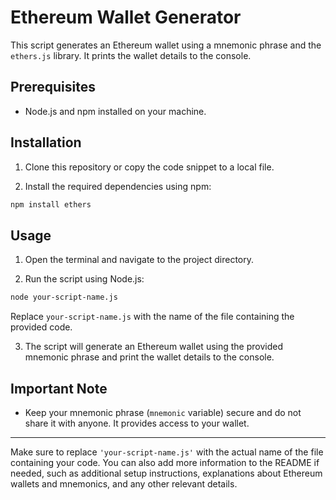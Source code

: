 
# Ethereum Wallet Generator

This script generates an Ethereum wallet using a mnemonic phrase and the `ethers.js` library. It prints the wallet details to the console.

## Prerequisites

- Node.js and npm installed on your machine.

## Installation

1. Clone this repository or copy the code snippet to a local file.

2. Install the required dependencies using npm:

```sh
npm install ethers
```

## Usage

1. Open the terminal and navigate to the project directory.

2. Run the script using Node.js:

```sh
node your-script-name.js
```

Replace `your-script-name.js` with the name of the file containing the provided code.

3. The script will generate an Ethereum wallet using the provided mnemonic phrase and print the wallet details to the console.


## Important Note

- Keep your mnemonic phrase (`mnemonic` variable) secure and do not share it with anyone. It provides access to your wallet.



---

Make sure to replace `'your-script-name.js'` with the actual name of the file containing your code. You can also add more information to the README if needed, such as additional setup instructions, explanations about Ethereum wallets and mnemonics, and any other relevant details.
